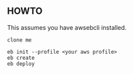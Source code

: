 ## HOWTO

This assumes you have awsebcli installed.

    clone me

    eb init --profile <your aws profile>
    eb create
    eb deploy
